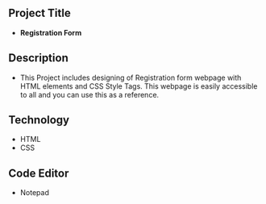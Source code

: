 ## Project Title
- **Registration Form**

## Description
- This Project includes designing of Registration form webpage with HTML elements and CSS Style Tags. This webpage is easily accessible to all and you can use this as a reference.

## Technology
- HTML
- CSS

## Code Editor
- Notepad
